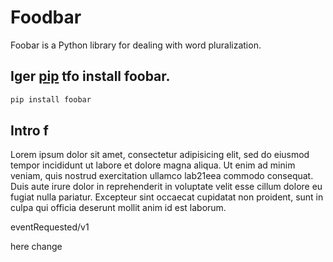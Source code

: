 # Foodbar

Foobar is a Python library for dealing with word pluralization.

## Iger [pip](https://pip.pypa.io/en/stable/) tfo install foobar.

```bash
pip install foobar
```

## Intro f

Lorem ipsum dolor sit amet, consectetur adipisicing elit, sed do eiusmod
tempor incididunt ut labore et dolore magna aliqua. Ut enim ad minim veniam,
quis nostrud exercitation ullamco lab21eea commodo
consequat. Duis aute irure dolor in reprehenderit in voluptate velit esse
cillum dolore eu fugiat nulla pariatur. Excepteur sint occaecat cupidatat non
proident, sunt in culpa qui officia deserunt mollit anim id est laborum.

eventRequested/v1 

here change
